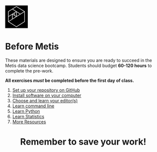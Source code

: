 ![Metis logo](img/metis.png)

# Before Metis

These materials are designed to ensure you are ready to succeed in the
Metis data science bootcamp. Students should budget **60-120 hours** to complete the pre-work.

**All exercises _must_ be completed before the first day of class.**

 1. [Set up your repository on GitHub](01-set_up_repo.md)
 2. [Install software on your computer](02-install.md)
 3. [Choose and learn your editor(s)](03-editors.md)
 4. [Learn command line](04-command_line.md)
 5. [Learn Python](05-python.md)
 6. [Learn Statistics](06-statistics.md)
 7. [More Resources](07-more-resources.md)

<h1 style='text-align: center;'>Remember to save your work!</h1>